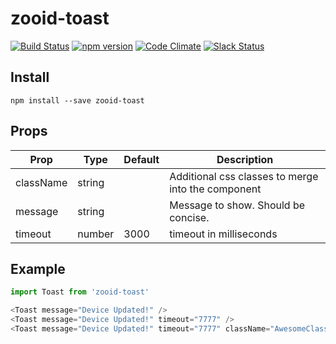 # zooid-toast

[![Build Status](https://travis-ci.org/octoblu/zooid-toast.svg?branch=master)](https://travis-ci.org/octoblu/zooid-toast)
[![npm version](https://badge.fury.io/js/zooid-toast.svg)](http://badge.fury.io/js/zooid-toast)
[![Code Climate](https://codeclimate.com/github/octoblu/zooid-toast.png)](https://codeclimate.com/github/octoblu/zooid-toast)
[![Slack Status](http://community-slack.octoblu.com/badge.svg)](http://community-slack.octoblu.com)

## Install
```
npm install --save zooid-toast
```

## Props
| Prop      | Type   | Default | Description                          |
| ----------| -------| --------| -------------------------------------|
| className | string |         | Additional css classes to merge into the component |
| message | string |         | Message to show. Should be concise. |
| timeout | number |    3000  | timeout in milliseconds |


## Example
```js
import Toast from 'zooid-toast'

<Toast message="Device Updated!" />
<Toast message="Device Updated!" timeout="7777" />
<Toast message="Device Updated!" timeout="7777" className="AwesomeClass" />
```

